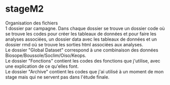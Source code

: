 # stageM2

Organisation des fichiers </br>
1 dossier par campagne. Dans chaque dossier se trouve un dossier code où se trouve les codes pour créer les tableaux de données et pour faire les analyses associées, un dossier data avec les tableaux de données et un dossier rmd où se trouve les sorties html associées aux analyses. 
</br>
Le dossier "Global Dataset" correspond à une combinaison des données Biosope/Boussole/Soclim/Oiso/Keops.
</br>
Le dossier "Fonctions" contient les codes des fonctions que j'utilise, avec une explication de ce qu'elles font.
</br>
Le dossier "Archive" contient les codes que j'ai utilisé à un moment de mon stage mais qui ne servent pas dans l'étude finale.
